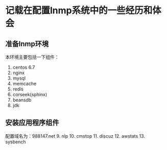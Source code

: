 # 记载在配置lnmp系统中的一些经历和体会

## 准备lnmp环境
本环境主要包括一下组件：
1. centos 6.7
2. nginx 
3. mysql
4. memcache
5. redis
6. corseek(sphinx)
7. beansdb
8. jdk

## 安装应用程序组件

配置域名为：988147.net
9. nlp
10. cmstop
11. discuz
12. awstats
13. sysbench
